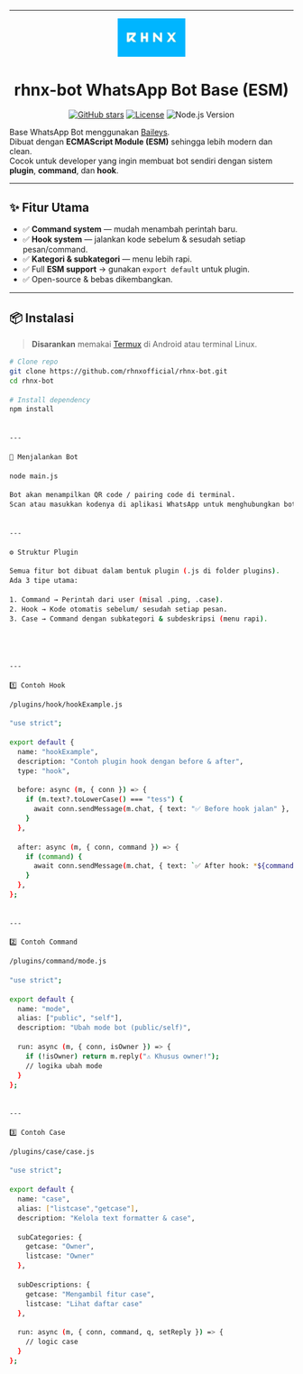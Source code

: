
---

<p align="center">
  <img src="https://raw.githubusercontent.com/rhnxofficial/Uploader/main/uploader/rhnx-LtEd.jpg" alt="Logo" width="120">
</p>

<h1 align="center">rhnx-bot WhatsApp Bot Base (ESM)</h1>

<p align="center">
  <a href="https://github.com/rhnxofficial/rhnx-bot-esm/stargazers"><img src="https://img.shields.io/github/stars/USERNAME/NAMA-REPO?style=social" alt="GitHub stars"></a>
  <a href="https://github.com/rhnxofficial/rhnx-bot-esm/blob/main/LICENSE"><img src="https://img.shields.io/github/license/rhnxofficial/rhnx-bot-esm?color=blue" alt="License"></a>
  <img src="https://img.shields.io/badge/node-%3E=18.x-brightgreen" alt="Node.js Version">
</p>

Base WhatsApp Bot menggunakan [Baileys](https://github.com/WhiskeySockets/Baileys).  
Dibuat dengan **ECMAScript Module (ESM)** sehingga lebih modern dan clean.  
Cocok untuk developer yang ingin membuat bot sendiri dengan sistem **plugin**, **command**, dan **hook**.

---

## ✨ Fitur Utama
- ✅ **Command system** — mudah menambah perintah baru.
- ✅ **Hook system** — jalankan kode sebelum & sesudah setiap pesan/command.
- ✅ **Kategori & subkategori** — menu lebih rapi.
- ✅ Full **ESM support** → gunakan `export default` untuk plugin.
- ✅ Open-source & bebas dikembangkan.

---

## 📦 Instalasi

> **Disarankan** memakai [Termux](https://termux.dev/) di Android atau terminal Linux.

```bash
# Clone repo
git clone https://github.com/rhnxofficial/rhnx-bot.git
cd rhnx-bot

# Install dependency
npm install


---

🚀 Menjalankan Bot

node main.js

Bot akan menampilkan QR code / pairing code di terminal.
Scan atau masukkan kodenya di aplikasi WhatsApp untuk menghubungkan bot.


---

⚙️ Struktur Plugin

Semua fitur bot dibuat dalam bentuk plugin (.js di folder plugins).
Ada 3 tipe utama:

1. Command → Perintah dari user (misal .ping, .case).
2. Hook → Kode otomatis sebelum/ sesudah setiap pesan.
3. Case → Command dengan subkategori & subdeskripsi (menu rapi).




---

1️⃣ Contoh Hook

/plugins/hook/hookExample.js

"use strict";

export default {
  name: "hookExample",
  description: "Contoh plugin hook dengan before & after",
  type: "hook",

  before: async (m, { conn }) => {
    if (m.text?.toLowerCase() === "tess") {
      await conn.sendMessage(m.chat, { text: "✅ Before hook jalan" }, { quoted: m });
    }
  },

  after: async (m, { conn, command }) => {
    if (command) {
      await conn.sendMessage(m.chat, { text: `✅ After hook: *${command}* diproses` }, { quoted: m });
    }
  },
};


---

2️⃣ Contoh Command

/plugins/command/mode.js

"use strict";

export default {
  name: "mode",
  alias: ["public", "self"],
  description: "Ubah mode bot (public/self)",

  run: async (m, { conn, isOwner }) => {
    if (!isOwner) return m.reply("⚠️ Khusus owner!");
    // logika ubah mode
  }
};


---

3️⃣ Contoh Case

/plugins/case/case.js

"use strict";

export default {
  name: "case",
  alias: ["listcase","getcase"],
  description: "Kelola text formatter & case",

  subCategories: {
    getcase: "Owner",
    listcase: "Owner"
  },

  subDescriptions: {
    getcase: "Mengambil fitur case",
    listcase: "Lihat daftar case"
  },

  run: async (m, { conn, command, q, setReply }) => {
    // logic case
  }
};


 
